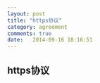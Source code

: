 ```yaml
---
layout: post
title: "https协议"
category: agreement
comments: true
date:   2014-09-16 18:16:51
---
```


## https协议

